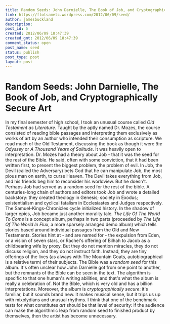 ```yaml
---
title: Random Seeds: John Darnielle, The Book of Job, and Cryptographically Secure Art
link: https://flotsametc.wordpress.com/2012/06/09/seed/
author: jamesbuckland
description: 
post_id: 5
created: 2012/06/09 18:47:39
created_gmt: 2012/06/09 18:47:39
comment_status: open
post_name: seed
status: publish
post_type: post
layout: post
---
```


# Random Seeds: John Darnielle, The Book of Job, and Cryptographically Secure Art

In my final semester of high school, I took an unusual course called _Old Testament as Literature_. Taught by the aptly named Dr. Mozes, the course consisted of reading bible passages and interpreting them exclusively as works of art by an author who intended their consumption as scripture. We read much of the Old Testament, discussing the book as though it were _the Odyssey_ or _A Thousand Years of Solitude_. It was heavily open to interpretation. Dr. Mozes had a theory about Job - that it was the seed for the rest of the Bible. He said, often with some conviction, that it had been written first, to present the biggest problem, the problem of evil. In Job, the Devil (called the Adversary) bets God that he can manipulate Job, the most pious man on earth, to curse Heaven. The Devil takes everything from Job, and his friends beg him to reconsider his worldview. But he doesn't. Perhaps Job had served as a random seed for the rest of the bible. A centuries-long chain of authors and editors took Job and wrote a detailed backstory: they created theology in Genesis; society in Exodus; existentialism and cyclical fatalism in Ecclesiastes and Judges respectively. The Samuel-Kings-Chronicles cycle initialized history. In the shadow of larger epics, Job became just another morality tale. _The Life Of The World To Come_ is a concept album, perhaps in two parts (proceeded by _The Life Of The World In Flux_, a more sparsely arranged demo album) which tells stories based around individual passages from the Old and New Testaments. Stories hint at - and are named for - the expulsion from Eden, or a vision of seven stars, or Rachel's offering of Bilhah to Jacob as a childbearing wife by proxy. But they do not mention miracles, they do not discuss religion, and they do not instruct faith. Instead, they are tiny offerings of the lives (as always with The Mountain Goats, autobiographical is a relative term) of their subjects. The Bible was a _random seed_ for this album. It's often unclear how John Darnielle got from one point to another, but the remnants of the Bible can be seen in the text. The algorithm is specific to that one human's writing abilities, and that's what the album is really a celebration of. Not the Bible, which is very old and has a billion interpretations. Moreover, the album is _cryptographically secure_: it's familiar, but it sounds brand new. It makes musical sense, but it trips us up with mixolydians and unusual rhythms. I think that one of the benchmark tests for what constitutes _art_ should be that level of security: if the audience can make the algorithmic leap from random seed to finished product by themselves, then the artist has become unnecessary.